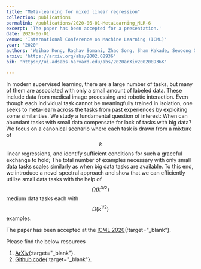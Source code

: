 ```yaml
---
title: "Meta-learning for mixed linear regression"
collection: publications
permalink: /publications/2020-06-01-MetaLearning_MLR-6
excerpt: 'The paper has been accepted for a presentation.'
date: 2020-06-01
venue: 'International Conference on Machine Learning (ICML)'
year: '2020'
authors: 'Weihao Kong, Raghav Somani, Zhao Song, Sham Kakade, Sewoong Oh'
arxiv: 'https://arxiv.org/abs/2002.08936'
bib: 'https://ui.adsabs.harvard.edu/abs/2020arXiv200208936K'

---
```

In modern supervised learning, there are a large number of tasks, but many of them are associated with only a small amount of labeled data. These include data from medical image processing and robotic interaction. Even though each individual task cannot be meaningfully trained in isolation, one seeks to meta-learn across the tasks from past experiences by exploiting some similarities. We study a fundamental question of interest: When can abundant tasks with small data compensate for lack of tasks with big data? We focus on a canonical scenario where each task is drawn from a mixture of $$k$$ linear regressions, and identify sufficient conditions for such a graceful exchange to hold; The total number of examples necessary with only small data tasks scales similarly as when big data tasks are available. To this end, we introduce a novel spectral approach and show that we can efficiently utilize small data tasks with the help of $$\tilde\Omega(k^{3/2})$$ medium data tasks each with $$\tilde\Omega(k^{1/2})$$ examples.

The paper has been accepted at the [ICML 2020](https://icml.cc/Conferences/2020){:target="_blank"}.

Please find the below resources
1. [ArXiv](https://arxiv.org/abs/2002.08936){:target="_blank"}.
2. [Github code](https://github.com/RaghavSomani/RobustMetaLearningMLR){:target="_blank"}.